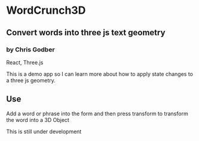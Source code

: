 # WordCrunch3D 
## Convert words into three js text geometry 
### by Chris Godber
React, Three.js 

This is a demo app so I can learn more about how to apply state changes to 
a three js geometry.

## Use
Add a word or phrase into the form and then press transform to transform the word into a 3D Object

This is still under development
